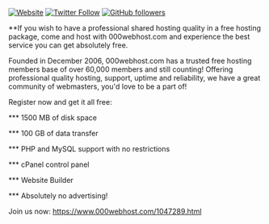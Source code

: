 [![Website](https://img.shields.io/website-up-down-green-red/http/spcjgriffin2459-productions.000webhostapp.com.svg?label=SPCJGriffin2459-Productions-Website&style=for-the-badge)](http://spcjgriffin2459-productions.000webhostapp.com)
[![Twitter Follow](https://img.shields.io/twitter/follow/tinyelvis789.svg?style=for-the-badge&logo=twitter&label=Twitter-Followers)](http://twitter.com/tinyelvis789)
[![GitHub followers](https://img.shields.io/github/followers/JGriffin34432.svg?style=for-the-badge&logo=github&label=GitHub-Followers)](http://github.com/JGriffin34432)

**If you wish to have a professional shared hosting quality in a free hosting package, come and host with 000webhost.com and experience the best service you can get absolutely free.

Founded in December 2006, 000webhost.com has a trusted free hosting members base of over 60,000 members and still counting! Offering professional quality hosting, support, uptime and reliability, we have a great community of webmasters, you'd love to be a part of! 

Register now and get it all free: 

*** 1500 MB of disk space 

*** 100 GB of data transfer

*** PHP and MySQL support with no restrictions

*** cPanel control panel

*** Website Builder

*** Absolutely no advertising! 

Join us now: https://www.000webhost.com/1047289.html
